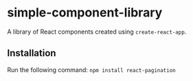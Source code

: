 # simple-component-library
A library of React components created using `create-react-app`.
## Installation
Run the following command:
`npm install react-pagination`